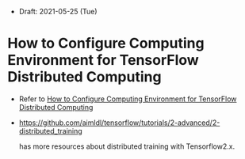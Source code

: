 * Draft: 2021-05-25 (Tue)

# How to Configure Computing Environment for TensorFlow Distributed Computing

* Refer to [How to Configure Computing Environment for TensorFlow Distributed Computing](../../../../tensorflow/tutorials/2-advanced/2-distributed_training/how_to/1-configure_aws_for_tensorflow_distributed_computing.md)

* https://github.com/aimldl/tensorflow/tutorials/2-advanced/2-distributed_training

  has more resources about distributed training with Tensorflow2.x.

  

